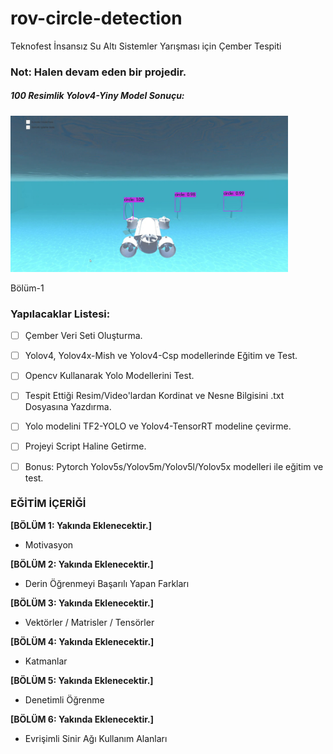 # rov-circle-detection
Teknofest İnsansız Su Altı Sistemler Yarışması için Çember Tespiti

### Not: Halen devam eden bir projedir.

##### 100 Resimlik Yolov4-Yiny Model Sonuçu:
<img height="250" src="/rov.jpg"/>

Bölüm-1


### Yapılacaklar Listesi:
* [ ] Çember Veri Seti Oluşturma.
* [ ] Yolov4, Yolov4x-Mish ve Yolov4-Csp modellerinde Eğitim ve Test.
* [ ] Opencv Kullanarak Yolo Modellerini Test.
* [ ] Tespit Ettiği Resim/Video'lardan Kordinat ve Nesne Bilgisini .txt Dosyasına Yazdırma.
* [ ] Yolo modelini TF2-YOLO ve Yolov4-TensorRT modeline çevirme.
* [ ] Projeyi Script Haline Getirme.
* [ ] Bonus: Pytorch Yolov5s/Yolov5m/Yolov5l/Yolov5x modelleri ile eğitim ve test.


### EĞİTİM İÇERİĞİ

**[BÖLÜM 1: Yakında Eklenecektir.]** 

- Motivasyon


**[BÖLÜM 2: Yakında Eklenecektir.]** 

- Derin Öğrenmeyi Başarılı Yapan Farkları


**[BÖLÜM 3: Yakında Eklenecektir.]**

- Vektörler / Matrisler / Tensörler
 

**[BÖLÜM 4: Yakında Eklenecektir.]** 

- Katmanlar


**[BÖLÜM 5: Yakında Eklenecektir.]**

- Denetimli Öğrenme


**[BÖLÜM 6: Yakında Eklenecektir.]**

- Evrişimli Sinir Ağı Kullanım Alanları
